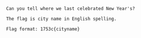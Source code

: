 ​

    Can you tell where we last celebrated New Year's?

    The flag is city name in English spelling.

    Flag format: 1753c{cityname}
